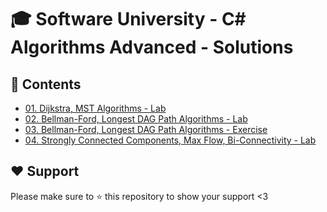 # :mortar_board: Software University - C# Algorithms Advanced - Solutions

## :orange_book: Contents 
* [01. Dijkstra, MST Algorithms - Lab](https://github.com/vassdeniss/software-university-courses/tree/master/csharp-algorithms-advanced/01.DijkstraMSTAlgorithms)
* [02. Bellman-Ford, Longest DAG Path Algorithms - Lab](https://github.com/vassdeniss/software-university-courses/tree/master/csharp-algorithms-advanced/02.BellmanFordLongestDAGPath)
* [03. Bellman-Ford, Longest DAG Path Algorithms - Exercise](https://github.com/vassdeniss/software-university-courses/tree/master/csharp-algorithms-advanced/03.BellmanFordLongestDAGPathExercise)
* [04. Strongly Connected Components, Max Flow, Bi-Connectivity - Lab](https://github.com/vassdeniss/software-university-courses/tree/master/csharp-algorithms-advanced/04.StronglyConnectedComponentsMaxFlow)

## :heart: Support
Please make sure to :star: this repository to show your support <3